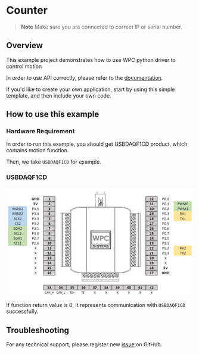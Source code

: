 # Counter
> **Note**
> Make sure you are connected to correct IP or serial number.

## Overview

This example project demonstrates how to use WPC python driver to control motion

In order to use API correctly, please refer to the [documentation](https://wpc-systems-ltd.github.io/WPC_Python_driver_release/).

If you'd like to create your own application, start by using this simple template, and then include your own code.

## How to use this example

### Hardware Requirement

In order to run this example, you should get USBDAQF1CD product, which contains motion function.

Then, we take `USBDAQF1CD` for example.

### USBDAQF1CD

<img src="https://github.com/WPC-Systems-Ltd/WPC_Python_driver_release/blob/main/Reference/Pinouts/pinout-USBDAQF1CD.JPG" alt="drawing" width="600"/>

If function return value is 0, it represents communication with `USBDAQF1CD` successfully.

## Troubleshooting

For any technical support, please register new [issue](https://github.com/WPC-Systems-Ltd/WPC_Python_driver_release/issues) on GitHub.